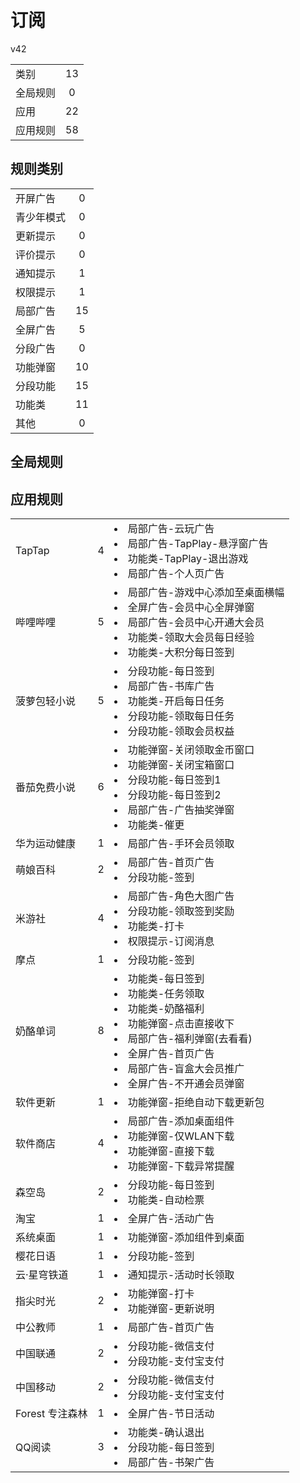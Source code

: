 # 订阅

v42

|||
| - |:-:|
|类别|13|
|全局规则|0|
|应用|22|
|应用规则|58|

## 规则类别

|||
| - |:-:|
|开屏广告|0|
|青少年模式|0|
|更新提示|0|
|评价提示|0|
|通知提示|1|
|权限提示|1|
|局部广告|15|
|全屏广告|5|
|分段广告|0|
|功能弹窗|10|
|分段功能|15|
|功能类|11|
|其他|0|

## 全局规则



## 应用规则

||||
| - |:-:|-|
|TapTap|4|<li>局部广告-云玩广告<li>局部广告-TapPlay-悬浮窗广告<li>功能类-TapPlay-退出游戏<li>局部广告-个人页广告|
|哔哩哔哩|5|<li>局部广告-游戏中心添加至桌面横幅<li>全屏广告-会员中心全屏弹窗<li>局部广告-会员中心开通大会员<li>功能类-领取大会员每日经验<li>功能类-大积分每日签到|
|菠萝包轻小说|5|<li>分段功能-每日签到<li>局部广告-书库广告<li>功能类-开启每日任务<li>分段功能-领取每日任务<li>分段功能-领取会员权益|
|番茄免费小说|6|<li>功能弹窗-关闭领取金币窗口<li>功能弹窗-关闭宝箱窗口<li>分段功能-每日签到1<li>分段功能-每日签到2<li>局部广告-广告抽奖弹窗<li>功能类-催更|
|华为运动健康|1|<li>局部广告-手环会员领取|
|萌娘百科|2|<li>局部广告-首页广告<li>分段功能-签到|
|米游社|4|<li>局部广告-角色大图广告<li>分段功能-领取签到奖励<li>功能类-打卡<li>权限提示-订阅消息|
|摩点|1|<li>分段功能-签到|
|奶酪单词|8|<li>功能类-每日签到<li>功能类-任务领取<li>功能类-奶酪福利<li>功能弹窗-点击直接收下<li>局部广告-福利弹窗(去看看)<li>全屏广告-首页广告<li>局部广告-盲盒大会员推广<li>全屏广告-不开通会员弹窗|
|软件更新|1|<li>功能弹窗-拒绝自动下载更新包|
|软件商店|4|<li>局部广告-添加桌面组件<li>功能弹窗-仅WLAN下载<li>功能弹窗-直接下载<li>功能弹窗-下载异常提醒|
|森空岛|2|<li>分段功能-每日签到<li>功能类-自动检票|
|淘宝|1|<li>全屏广告-活动广告|
|系统桌面|1|<li>功能弹窗-添加组件到桌面|
|樱花日语|1|<li>分段功能-签到|
|云·星穹铁道|1|<li>通知提示-活动时长领取|
|指尖时光|2|<li>功能弹窗-打卡<li>功能弹窗-更新说明|
|中公教师|1|<li>局部广告-首页广告|
|中国联通|2|<li>分段功能-微信支付<li>分段功能-支付宝支付|
|中国移动|2|<li>分段功能-微信支付<li>分段功能-支付宝支付|
|Forest 专注森林|1|<li>全屏广告-节日活动|
|QQ阅读|3|<li>功能类-确认退出<li>分段功能-每日签到<li>局部广告-书架广告|
